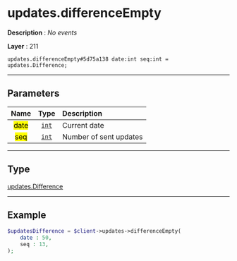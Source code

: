 # updates.differenceEmpty

**Description** : *No events*

**Layer** : 211

```tl
updates.differenceEmpty#5d75a138 date:int seq:int = updates.Difference;
```

---

## Parameters

| Name | Type | Description |
| :---: | :---: | :--- |
| <mark>date</mark> | [`int`](type/int) | Current date |
| <mark>seq</mark> | [`int`](type/int) | Number of sent updates |

---

## Type

[updates.Difference](type/updates.Difference)

---

## Example

```php
$updatesDifference = $client->updates->differenceEmpty(
	date : 50,
	seq : 13,
);
```